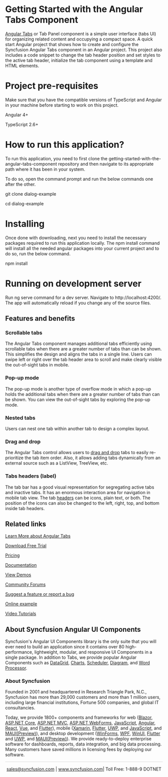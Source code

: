 # Getting Started with the Angular Tabs Component

[Angular Tabs](https://www.syncfusion.com/angular-components/angular-tabs?utm_source=github&utm_medium=listing&utm_campaign=angular-tabs-github-samples) or Tab Panel component is a simple user interface (tabs UI) for organizing related content and occupying a compact space.  A quick start Angular project that shows how to create and configure the Syncfusion Angular Tabs component in an Angular project. This project also includes a code snippet to change the tab header position and set styles to the active tab header, initialize the tab component using a template and HTML elements.

# Project pre-requisites

Make sure that you have the compatible versions of TypeScript and Angular in your machine before starting to work on this project.

Angular 4+

TypeScript 2.6+

# How to run this application?

To run this application, you need to first clone the getting-started-with-the-angular-tabs-component repository and then navigate to its appropriate path where it has been in your system.

To do so, open the command prompt and run the below commands one after the other.

git clone dialog-example

cd dialog-example

# Installing

Once done with downloading, next you need to install the necessary packages required to run this application locally. The npm install command will install all the needed angular packages into your current project and to do so, run the below command.

npm install

# Running on development server

Run ng serve command for a dev server. Navigate to http://localhost:4200/. The app will automatically reload if you change any of the source files.

## Features and benefits

### Scrollable tabs

The Angular Tabs component manages additional tabs efficiently using scrollable tabs when there are a greater number of tabs than can be shown. This simplifies the design and aligns the tabs in a single line. Users can swipe left or right over the tab header area to scroll and make clearly visible the out-of-sight tabs in mobile.

### Pop-up mode

The pop-up mode is another type of overflow mode in which a pop-up holds the additional tabs when there are a greater number of tabs than can be shown. You can view the out-of-sight tabs by exploring the pop-up mode.

### Nested tabs

Users can nest one tab within another tab to design a complex layout.

### Drag and drop

The Angular Tabs control allows users to [drag and drop](https://ej2.syncfusion.com/angular/documentation/tab/drag-and-drop?utm_source=github&utm_medium=listing&utm_campaign=angular-tabs-github-samples) tabs to easily re-prioritize the tab item order. Also, it allows adding tabs dynamically from an external source such as a ListView, TreeView, etc.

### Tabs headers (label)

The tab bar has a good visual representation for segregating active tabs and inactive tabs. It has an enormous interaction area for navigation in mobile tab view. The tab [headers](https://ej2.syncfusion.com/angular/documentation/tab/header?utm_source=github&utm_medium=listing&utm_campaign=angular-tabs-github-samples) can be icons, plain text, or both. The position of the icons can also be changed to the left, right, top, and bottom inside tab headers.

## Related links
[Learn More about Angular Tabs](https://www.syncfusion.com/angular-components/angular-tabs?utm_source=github&utm_medium=listing&utm_campaign=angular-tabs-github-samples)

[Download Free Trial](https://www.syncfusion.com/downloads/angular?utm_source=github&utm_medium=listing&utm_campaign=angular-tabs-github-samples)

[Pricing](https://www.syncfusion.com/sales/teamlicense?utm_source=github&utm_medium=listing&utm_campaign=angular-tabs-github-samples)

[Documentation](https://ej2.syncfusion.com/angular/documentation/tabs/getting-started?utm_source=github&utm_medium=listing&utm_campaign=angular-tabs-github-samples)

[View Demos](https://github.com/SyncfusionExamples/getting-started-with-the-angular-tabs-component?utm_source=github&utm_medium=listing&utm_campaign=angular-tabs-github-samples)

[Community Forums](https://www.syncfusion.com/forums/angular-js2?utm_source=github&utm_medium=listing&utm_campaign=angular-tabs-github-samples)

[Suggest a feature or report a bug](https://www.syncfusion.com/feedback/angular?utm_source=github&utm_medium=listing&utm_campaign=angular-tabs-github-samples)

[Online example](https://ej2.syncfusion.com/angular/demos/#/bootstrap5/tab/default?utm_source=github&utm_medium=listing&utm_campaign=angular-tabs-github-samples)

[Video Tutorials](https://www.syncfusion.com/tutorial-videos/angular/tabs?utm_source=github&utm_medium=listing&utm_campaign=angular-tabs-github-samples)

## About Syncfusion Angular UI Components

Syncfusion's Angular UI Components library is the only suite that you will ever need to build an application since it contains over 80 high-performance, lightweight, modular, and responsive UI Components in a single package. In addition to Tabs, we provide popular Angular Components such as [DataGrid](https://www.syncfusion.com/angular-components/angular-grid?utm_source=github&utm_medium=listing&utm_campaign=angular-tabs-github-samples), [Charts](https://www.syncfusion.com/angular-components/angular-charts?utm_source=github&utm_medium=listing&utm_campaign=angular-tabs-github-samples), [Scheduler](https://www.syncfusion.com/angular-components/angular-scheduler?utm_source=github&utm_medium=listing&utm_campaign=angular-tabs-github-samples), [Diagram](https://www.syncfusion.com/angular-components/angular-diagram?utm_source=github&utm_medium=listing&utm_campaign=angular-tabs-github-samples), and [Word Processor](https://www.syncfusion.com/angular-components/angular-word-processor?utm_source=github&utm_medium=listing&utm_campaign=angular-tabs-github-samples).

### About Syncfusion

Founded in 2001 and headquartered in Research Triangle Park, N.C., Syncfusion has more than 29,000 customers and more than 1 million users, including large financial institutions, Fortune 500 companies, and global IT consultancies.

Today, we provide 1800+ components and frameworks for web ([Blazor](https://www.syncfusion.com/blazor-components?utm_source=github&utm_medium=listing&utm_campaign=angular-tabs-github-samples), [ASP.NET Core](https://www.syncfusion.com/aspnet-core-ui-controls?utm_source=github&utm_medium=listing&utm_campaign=angular-tabs-github-samples), [ASP.NET MVC](https://www.syncfusion.com/aspnet-mvc-ui-controls?utm_source=github&utm_medium=listing&utm_campaign=angular-tabs-github-samples), [ASP.NET WebForms](https://www.syncfusion.com/jquery/aspnet-webforms-ui-controls?utm_source=github&utm_medium=listing&utm_campaign=angular-tabs-github-samples), [JavaScript](https://www.syncfusion.com/javascript-ui-controls?utm_source=github&utm_medium=listing&utm_campaign=angular-tabs-github-samples), [Angular](https://www.syncfusion.com/angular-components?utm_source=github&utm_medium=listing&utm_campaign=angular-tabs-github-samples), [React](https://www.syncfusion.com/react-components?utm_source=github&utm_medium=listing&utm_campaign=angular-tabs-github-samples), [Vue](https://www.syncfusion.com/vue-components?utm_source=github&utm_medium=listing&utm_campaign=angular-tabs-github-samples), and [Flutter](https://www.syncfusion.com/flutter-widgets?utm_source=github&utm_medium=listing&utm_campaign=angular-tabs-github-samples)), mobile ([Xamarin](https://www.syncfusion.com/xamarin-ui-controls?utm_source=github&utm_medium=listing&utm_campaign=angular-tabs-github-samples), [Flutter](https://www.syncfusion.com/flutter-widgets?utm_source=github&utm_medium=listing&utm_campaign=angular-tabs-github-samples), [UWP](https://www.syncfusion.com/uwp-ui-controls?utm_source=github&utm_medium=listing&utm_campaign=angular-tabs-github-samples), and [JavaScript](https://www.syncfusion.com/javascript-ui-controls?utm_source=github&utm_medium=listing&utm_campaign=angular-tabs-github-samples), and [MAUI(Preview)](https://www.syncfusion.com/maui-controls?utm_source=github&utm_medium=listing&utm_campaign=angular-tabs-github-samples)), and desktop development ([WinForms](https://www.syncfusion.com/winforms-ui-controls?utm_source=github&utm_medium=listing&utm_campaign=angular-tabs-github-samples), [WPF](https://www.syncfusion.com/wpf-controls?utm_source=github&utm_medium=listing&utm_campaign=angular-tabs-github-samples), [WinUI](https://www.syncfusion.com/winui-controls?utm_source=github&utm_medium=listing&utm_campaign=angular-tabs-github-samples), [Flutter](https://www.syncfusion.com/flutter-widgets?utm_source=github&utm_medium=listing&utm_campaign=angular-tabs-github-samples) and [UWP](https://www.syncfusion.com/uwp-ui-controls?utm_source=github&utm_medium=listing&utm_campaign=angular-tabs-github-samples), and [MAUI(Preview)](https://www.syncfusion.com/maui-controls?utm_source=github&utm_medium=listing&utm_campaign=angular-tabs-github-samples)). We provide ready-to-deploy enterprise software for dashboards, reports, data integration, and big data processing. Many customers have saved millions in licensing fees by deploying our software.

<hr style="height:0.3px;border:none;color:lightgrey;background-color:lightgrey;" />

<p align="center">
<a href="mailto:sales@syncfusion.com?Subject=Syncfusion Angular Tabs - GitHub" target="_top">sales@syncfusion.com</a> | <a href="https://www.syncfusion.com?utm_source=github&utm_medium=listing&utm_campaign=angular-tabs-github-samples)">www.syncfusion.com</a>| Toll Free: 1-888-9 DOTNET <br>
</p>
